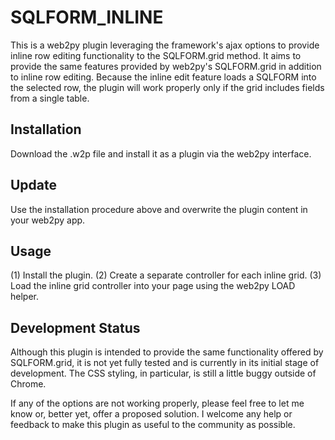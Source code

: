 <h1>SQLFORM_INLINE</h1>

This is a web2py plugin leveraging the framework's ajax options to provide inline row editing functionality to the SQLFORM.grid method. It aims to provide the same features provided by web2py's SQLFORM.grid in addition to inline row editing. Because the inline edit feature loads a SQLFORM into the selected row, the plugin will work properly only if the grid includes fields from a single table.




<h2>Installation</h2>

Download the .w2p file and install it as a plugin via the web2py interface.

<h2>Update</h2>

Use the installation procedure above and overwrite the plugin content in your web2py app.

<h2>Usage</h2>
(1) Install the plugin.
(2) Create a separate controller for each inline grid.
(3) Load the inline grid controller into your page using the web2py LOAD helper.

<h2>Development Status</h2>

<p>Although this plugin is intended to provide the same functionality offered by SQLFORM.grid, it is not yet fully tested and is currently in its initial stage of development. The CSS styling, in particular, is still a little buggy outside of Chrome.</p>
<p>If any of the options are not working properly, please feel free to let me know or, better yet, offer a proposed solution. I welcome any help or feedback to make this plugin as useful to the community as possible.</p>


